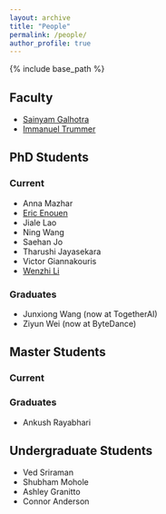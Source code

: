 ```yaml
---
layout: archive
title: "People"
permalink: /people/
author_profile: true
---
```


{% include base_path %}

## Faculty

- <a href="www.sainyamgalhotra.com">Sainyam Galhotra</a>
- <a href="https://itrummer.github.io/">Immanuel Trummer</a>

## PhD Students

### Current

- Anna Mazhar
- <a href="https://ericenouen.github.io/">Eric Enouen</a>
- Jiale Lao
- Ning Wang
- Saehan Jo
- Tharushi Jayasekara
- Victor Giannakouris
- <a href="https://wenzhilics.github.io/ ">Wenzhi Li</a>

### Graduates

- Junxiong Wang (now at TogetherAI)
- Ziyun Wei (now at ByteDance)

## Master Students

### Current

### Graduates

- Ankush Rayabhari

## Undergraduate Students
- Ved Sriraman
- Shubham Mohole
- Ashley Granitto
- Connor Anderson
